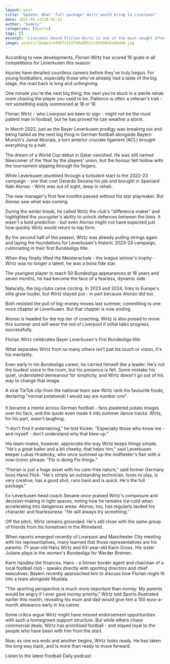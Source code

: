 ```yaml
---
layout: post
title: "Update: What 'full package' Wirtz would bring to Liverpool"
date: 2025-05-23T20:41:12
author: "badely"
categories: [Sports]
tags: []
excerpt: "Liverpool-bound Florian Wirtz is one of the most-sought after young players in Europe, but what makes the Bayer Leverkusen forward so special?"
image: assets/images/e4587a152fe8a8852ccb945042eb8ab0.jpg
---
```


According to new developments, Florian Wirtz has scored 16 goals in all competitions for Leverkusen this season

Injuries have derailed countless careers before they've truly begun. For young footballers, especially those who've already had a taste of the big stage, the road back is long and unforgiving.

One minute you're the next big thing, the next you're stuck in a sterile rehab room chasing the player you used to be. Patience is often a veteran's trait - not something easily summoned at 18 or 19.

Florian Wirtz - who Liverpool are keen to sign - might not be the most patient man in football, but he has proved he can weather a storm.

In March 2022, just as the Bayer Leverkusen prodigy was breaking out and being hailed as the next big thing in German football alongside Bayern Munich's Jamal Musiala, a torn anterior cruciate ligament (ACL) brought everything to a halt.

The dream of a World Cup debut in Qatar vanished. He was still named Newcomer of the Year by the players' union, but the honour felt hollow with the tournament slipping through his fingers.

While Leverkusen stumbled through a turbulent start to the 2022-23 campaign - one that cost Gerardo Seoane his job and brought in Spaniard Xabi Alonso - Wirtz was out of sight, deep in rehab.

The new manager's first few months passed without his star playmaker. But Alonso saw what was coming.

During the winter break, he called Wirtz the club's "difference maker" and highlighted the youngster's ability to unlock defences between the lines. It wasn't a bold prediction - but even Alonso might not have expected just how quickly Wirtz would return to top form.

By the second half of the season, Wirtz was already pulling strings again and laying the foundations for Leverkusen's historic 2023-24 campaign, culminating in their first Bundesliga title.

When they finally lifted the Meisterschale - the league winner's trophy - Wirtz was no longer a talent, he was a bona fide star.

The youngest player to reach 50 Bundesliga appearances at 18 years and seven months, he had become the face of a fearless, dynamic side.

Naturally, the big clubs came circling. In 2023 and 2024, links to Europe's elite grew louder, but Wirtz stayed put - in part because Alonso did too.

Both resisted the pull of big-money moves last summer, committing to one more chapter at Leverkusen. But that chapter is now ending.

Alonso is headed for the top tier of coaching. Wirtz is also poised to move this summer and will wear the red of Liverpool if initial talks progress successfully.

Florian Wirtz celebrates Bayer Leverkusen's first Bundesliga title

What separates Wirtz from so many others isn't just his touch or vision, it's his mentality.

Even early in his Bundesliga career, he carried himself like a leader. He's not the loudest voice in the room, but his presence is felt. Some mistake his quiet, understated demeanour for simplicity, and Wirtz doesn't go out of his way to change that image.

A viral TikTok clip from the national team saw Wirtz rank his favourite foods, declaring "normal potatoesâ¦ I would say are number one".

It became a meme across German football - fans plastered potato images over his face, and the quote even made it into summer dance tracks. Wirtz, for his part, wasn't laughing. 

"I don't find it entertaining," he told Kicker. "Especially those who know me - and myself - don't understand why that blew up."

His team-mates, however, appreciate the way Wirtz keeps things simple. "He's a great baller and a bit cheeky, that helps him," said Leverkusen keeper Lukas Hradecky, who once summed up the midfielder's flair with a now-iconic phrase: "Flo is doing Flo things."

"Florian is just a huge asset with his care-free nature," said former Germany boss Hansi Flick. "He's simply an outstanding technician, loves to play, is very creative, has a good shot, runs hard and is quick. He's the full package."

Ex-Leverkusen head coach Seoane once praised Wirtz's composure and decision-making in tight spaces, noting how he remains ice-cold when accelerating into dangerous areas. Alonso, too, has regularly lauded his character and fearlessness: "He will always try something."

Off the pitch, Wirtz remains grounded. He's still close with the same group of friends from his hometown in the Rhineland.

When reports emerged recently of Liverpool and Manchester City meeting with his representatives, many learned that those representatives are his parents: 71-year-old Hans Wirtz and 63-year-old Karin Gross. His sister Juliane plays in the women's Bundesliga for Werder Bremen.

Karin handles the finances. Hans - a former border agent and chairman of a local football club - speaks directly with sporting directors and chief executives. Bayern recently approached him to discuss how Florian might fit into a team alongside Musiala.

"The sporting perspective is much more important than money. My parents would be angry if I ever gave money priority," Wirtz told Sports Illustrated earlier this month, revealing his mum and dad would give him a 150 euro-a-month allowance early in his career.

Some critics argue Wirtz might have missed endorsement opportunities with such a homegrown support structure. But while others chase commercial deals, Wirtz has prioritised football - and stayed loyal to the people who have been with him from the start.

Now, as one era ends and another begins, Wirtz looks ready. He has taken the long way back, and is more than ready to move forward.

Listen to the latest Football Daily podcast


